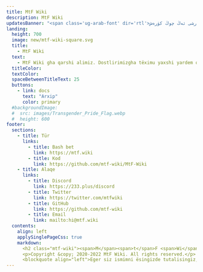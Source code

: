 ```yaml
---
title: MtF Wiki
description: MtF Wiki
updatesBanner: "<span class='ug-arab-font' dir='rtl'>بىزنىڭ ھايات بولۇشىمىز يامان غەرەزگە قارشى ئەڭ چوڭ كۈرەش!</span>"
landing:
  height: 700
  image: new/mtf-wiki-square.svg
  title:
    - MtF Wiki
  text:
    - MtF Wiki gha qarshi alimiz. Dostlirimizgha tëximu yaxshi yardem qilish üchün MtF ning munasiwetlik uchurlirini retlewatimiz.
  titleColor:
  textColor:
  spaceBetweenTitleText: 25
  buttons:
    - link: docs
      text: "Arxip"
      color: primary
  #backgroundImage:
  #  src: images/Transgender_Pride_Flag.webp
  #  height: 600
footer:
  sections:
    - title: Tür
      links:
        - title: Bash bet
          link: https://mtf.wiki
        - title: Kod
          link: https://github.com/mtf-wiki/MtF-Wiki
    - title: Alaqe
      links:
        - title: Discord
          link: https://233.plus/discord
        - title: Twitter
          link: https://twitter.com/mtfwiki
        - title: GitHub
          link: https://github.com/mtf-wiki
        - title: Email
          link: mailto:hi@mtf.wiki
  contents:
    align: left
    applySinglePageCss: true
    markdown:
      <h2 class="mtf-wiki"><span>M</span><span>t</span>F <span>Wi</span><span>ki</span></h2>
      <p>Copyright &copy; 2020-2022 MtF Wiki. All rights reserved.</p>
      <blockquote align="left">Eger siz ismimni ësingizde tutalisingiz, eger hemminglar ismimni ësingizde tutalisanglar, belkim men yaki «biz» belkim künlerning biride erkin halda yashaydu.</blockquote>
---
```

